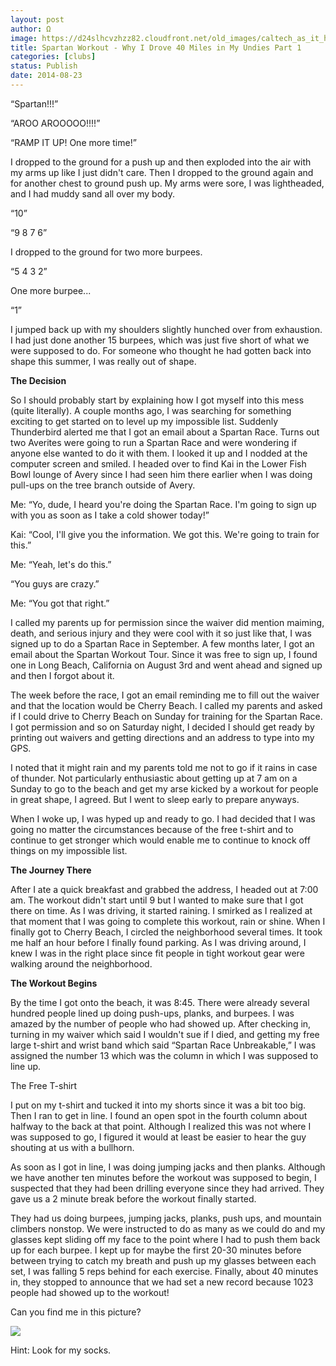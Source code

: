 ```yaml
---
layout: post
author: Ω
image: https://d24slhcvzhzz82.cloudfront.net/old_images/caltech_as_it_happens/6a0105349b8251970b01b7c6d03574970b.jpg
title: Spartan Workout - Why I Drove 40 Miles in My Undies Part 1
categories: [clubs]
status: Publish
date: 2014-08-23
---
```



“Spartan!!!”

“AROO AROOOOO!!!!”

“RAMP IT UP! One more time!”

I dropped to the ground for a push up and then exploded into the air with my arms up like I just didn't care. Then I dropped to the ground again and for another chest to ground push up. My arms were sore, I was lightheaded, and I had muddy sand all over my body.


“10”

“9 8 7 6”

I dropped to the ground for two more burpees.


“5 4 3 2”

One more burpee...


“1”

I jumped back up with my shoulders slightly hunched over from exhaustion. I had just done another 15 burpees, which was just five short of what we were supposed to do. For someone who thought he had gotten back into shape this summer, I was really out of shape.



**The Decision**

So I should probably start by explaining how I got myself into this mess (quite literally). A couple months ago, I was searching for something exciting to get started on to level up my impossible list. Suddenly Thunderbird alerted me that I got an email about a Spartan Race. Turns out two Averites were going to run a Spartan Race and were wondering if anyone else wanted to do it with them. I looked it up and I nodded at the computer screen and smiled. I headed over to find Kai in the Lower Fish Bowl lounge of Avery since I had seen him there earlier when I was doing pull-ups on the tree branch outside of Avery.




Me: “Yo, dude, I heard you're doing the Spartan Race. I'm going to sign up with you as soon as I take a cold shower today!”

Kai: “Cool, I'll give you the information. We got this. We're going to train for this.”

Me: “Yeah, let's do this.”

“You guys are crazy.”

Me: “You got that right.”



I called my parents up for permission since the waiver did mention maiming, death, and serious injury and they were cool with it so just like that, I was signed up to do a Spartan Race in September. A few months later, I got an email about the Spartan Workout Tour. Since it was free to sign up, I found one in Long Beach, California on August 3rd and went ahead and signed up and then I forgot about it.




The week before the race, I got an email reminding me to fill out the waiver and that the location would be Cherry Beach. I called my parents and asked if I could drive to Cherry Beach on Sunday for training for the Spartan Race. I got permission and so on Saturday night, I decided I should get ready by printing out waivers and getting directions and an address to type into my GPS.




I noted that it might rain and my parents told me not to go if it rains in case of thunder. Not particularly enthusiastic about getting up at 7 am on a Sunday to go to the beach and get my arse kicked by a workout for people in great shape, I agreed. But I went to sleep early to prepare anyways.




When I woke up, I was hyped up and ready to go. I had decided that I was going no matter the circumstances because of the free t-shirt and to continue to get stronger which would enable me to continue to knock off things on my impossible list.



**The Journey There**

After I ate a quick breakfast and grabbed the address, I headed out at 7:00 am. The workout didn't start until 9 but I wanted to make sure that I got there on time. As I was driving, it started raining. I smirked as I realized at that moment that I was going to complete this workout, rain or shine. When I finally got to Cherry Beach, I circled the neighborhood several times. It took me half an hour before I finally found parking. As I was driving around, I knew I was in the right place since fit people in tight workout gear were walking around the neighborhood.



**The Workout Begins**

By the time I got onto the beach, it was 8:45. There were already several hundred people lined up doing push-ups, planks, and burpees. I was amazed by the number of people who had showed up. After checking in, turning in my waiver which said I wouldn't sue if I died, and getting my free large t-shirt and wrist band which said “Spartan Race Unbreakable,” I was assigned the number 13 which was the column in which I was supposed to line up.


The Free T-shirt

















I put on my t-shirt and tucked it into my shorts since it was a bit too big. Then I ran to get in line. I found an open spot in the fourth column about halfway to the back at that point. Although I realized this was not where I was supposed to go, I figured it would at least be easier to hear the guy shouting at us with a bullhorn.




As soon as I got in line, I was doing jumping jacks and then planks. Although we have another ten minutes before the workout was supposed to begin, I suspected that they had been drilling everyone since they had arrived. They gave us a 2 minute break before the workout finally started.




They had us doing burpees, jumping jacks, planks, push ups, and mountain climbers nonstop. We were instructed to do as many as we could do and my glasses kept sliding off my face to the point where I had to push them back up for each burpee. I kept up for maybe the first 20-30 minutes before between trying to catch my breath and push up my glasses between each set, I was falling 5 reps behind for each exercise. Finally, about 40 minutes in, they stopped to announce that we had set a new record because 1023 people had showed up to the workout!

Can you find me in this picture?


![](https://d24slhcvzhzz82.cloudfront.net/old_images/caltech_as_it_happens/6a0105349b8251970b01a511faa4ed970c.jpg)


Hint: Look for my socks.

